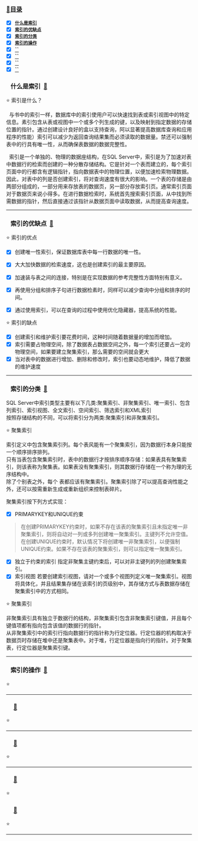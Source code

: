 ### <a  id="top" href="#top">:closed_book:目录 </a>

- [x] <a href="#01">**`什么是索引`**</a>
- [x] <a href="#02">**`索引的优缺点`**</a>
- [x] <a href="#03">**`索引的分类`**</a>
- [x] <a href="#04">**`索引的操作`**</a>
- [x] <a href="#05">**``**</a>
- [x] <a href="#06">**``**</a>
- [x] <a href="#07">**``**</a>
- [x] <a href="#08">**``**</a>

### &nbsp;&nbsp; <a id="01">什么是索引</a>&nbsp;&nbsp;<a href="#top">:blue_book:</a>

:star: 索引是什么？

&nbsp;&nbsp;与书中的索引一样，数据库中的索引使用户可以快速找到表或索引视图中的特定信息。素引包含从表或视图中一个或多个列生成的键，以及映射到指定数据的存储位置的指针。通过创建设计良好的盒以支持查询，阿以显著提高数据库查询和应用程序的性能）索引可以减少为返回查询结果集而必须读取的数据量。禁还可以强制表中的行具有唯一性，从而确保表数据的数据完整性。

&nbsp;&nbsp;索引是一个单独的、物理的数据座结构，在SQL Server中，索引是为了加速对表中数据行的检索而创建的一种分散存储结构。它是针对一个表而建立的，每个索引页面中的行都含有逻辑指针，指向数据表中的物理位置，以便加速检索物理数据。因此，对表中的列是否创建索引，将对查询速度有很大的影响。一个表的存储是由两部分组成的，一部分用来存放表的数据页，另一部分存放索引页。通常索引页面对于数据页来说小得多。在进行数据检索时，系统首先搜索索引页面，从中找到所需数据的指针，然后直接通过该指针从数据页面中读取数据，从而提高查询速度。

---

### &nbsp;&nbsp; <a id="02">索引的优缺点</a>&nbsp;&nbsp;<a href="#top">:blue_book:</a>

:star: 索引的优点

- [x] 创建唯一性索引，保证数据库表中每一行数据的唯一性。
- [x] 大大加快数据的检索速度，这也是创建索引的最主要原因。
- [x] 加速装与表之间的连接，特别是在实现数据的参考完整性方面特别有意义。
- [x] 再使用分组和排序子句进行数据检素时，同样可以减少查询中分组和排序的时间。
- [x] 通过使用索引，可以在查询的过程中使用优化隐藏器，提高系统的性能。


:star: 索引的缺点

- [x] 创建索引和维护索引要花费时间，这种时间随着数据量的增加而增加。
- [x] 索引需要占物理空间，除了数据表占数据空间之外，每一个索引还要占一定的物理空间，如果要建立聚集索引，那么需要的空间就会更大
- [x] 当对表中的数据进行增加、删除和修改时，索引也要动态地维护，降低了数据的维护速度

---
### &nbsp;&nbsp; <a id="03">索引的分类</a>&nbsp;&nbsp;<a href="#top">:blue_book:</a>

SQL Server中索引类型主要有以下几类:聚集索引、非聚集索引、唯一索引、包含列索引、索引视图、全文索引、空间索引、筛选索引和XML索引   
按照存储结构的不同，可以将索引分为两类:聚集索引和非聚集索引。

:star: 聚集索引

索引定义中包含聚集索引列。每个表风能有一个聚集索引，因为数据行本身只能按一个顺序排序排列。   
只有当表包含聚集索引时，表中的数据行才按排序顺序存储：如果表具有聚集索引，则该表称为聚集表。如果表没有聚集索引，则其数据行存储在一个称为理的无序结构中。    
除了个别表之外，每个 表都应该有聚集索引。聚集索引除了可以提高查询性能之外，还可以按需重新生成或重新组织来控制表碎片。

聚集索引按下列方式实现：
- [x] PRIMARYKEY和UNIQUE约束
> 在创建PRIMARYKEY约束时，如果不存在该表的聚集索引且未指定唯一非聚集索引，则将自动对一列或多列创建唯一聚集索引。主键列不允许空值。
> 在创建UNIQUE约束时，默认情况下将创建唯一非聚集索引，以便强制UNIQUE约束。如果不存在该表的聚集索引，则可以指定唯一聚集索引。
- [x] 独立于约束的索引
指定非聚集主键约束后，可以对非主键列的列创建聚集索引。
- [x] 索引视图
若要创建索引视图，请对一个或多个视图列定义唯一聚集索引。视图将具体化，并且结果集存储在该索引的页级别中，其存储方式与表数据存储在聚集索引中的方式相同。

:star: 聚集索引

非聚集索引具有独立于数据行的结构，非聚集索引包含非聚集索引键值，并且每个键值项都有指向包含该值的数据行的指针。     
从非聚集索引中的索引行指向数据行的指针称为行定位器。行定位器的机构取决于数据页时存储在堆中还是聚集表中。对于堆，行定位器是指向行的指针。对于聚集表，行定位器是聚集索引键。


---
### &nbsp;&nbsp; <a id="04">索引的操作</a>&nbsp;&nbsp;<a href="#top">:blue_book:</a>

:star: 

---
### &nbsp;&nbsp; <a id="05"></a>&nbsp;&nbsp;<a href="#top">:blue_book:</a>

:star: 

---
### &nbsp;&nbsp; <a id="06"></a>&nbsp;&nbsp;<a href="#top">:blue_book:</a>

:star: 

---
### &nbsp;&nbsp; <a id="07"></a>&nbsp;&nbsp;<a href="#top">:blue_book:</a>

:star:

### &nbsp;&nbsp; <a id="08"></a>&nbsp;&nbsp;<a href="#top">:blue_book:</a>

:star:

---











